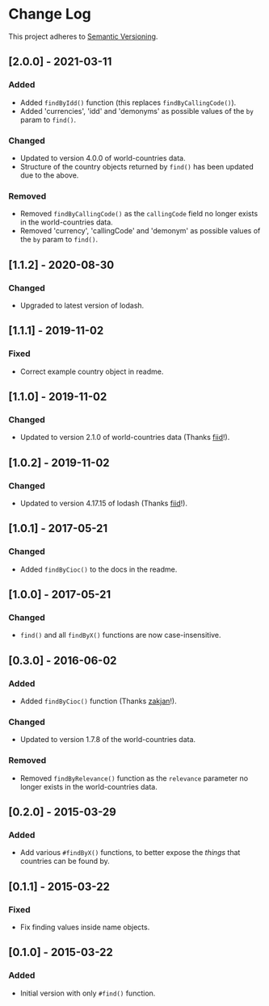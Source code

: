# Change Log
This project adheres to [Semantic Versioning](http://semver.org/).

## [2.0.0] - 2021-03-11
### Added
- Added `findByIdd()` function (this replaces `findByCallingCode()`).
- Added 'currencies', 'idd' and 'demonyms' as possible values of the `by` param to `find()`.

### Changed
- Updated to version 4.0.0 of world-countries data.
- Structure of the country objects returned by `find()` has been updated due to the above.

### Removed
- Removed `findByCallingCode()` as the `callingCode` field no longer exists in the world-countries data.
- Removed 'currency', 'callingCode' and 'demonym' as possible values of the `by` param to `find()`.

## [1.1.2] - 2020-08-30
### Changed
- Upgraded to latest version of lodash.

## [1.1.1] - 2019-11-02
### Fixed
- Correct example country object in readme.

## [1.1.0] - 2019-11-02
### Changed
- Updated to version 2.1.0 of world-countries data (Thanks [fiid](https://github.com/fiid)!).

## [1.0.2] - 2019-11-02
### Changed
- Updated to version 4.17.15 of lodash (Thanks [fiid](https://github.com/fiid)!).

## [1.0.1] - 2017-05-21
### Changed
- Added `findByCioc()` to the docs in the readme.

## [1.0.0] - 2017-05-21
### Changed
- `find()` and all `findByX()` functions are now case-insensitive.

## [0.3.0] - 2016-06-02
### Added
- Added `findByCioc()` function (Thanks [zakjan](https://github.com/zakjan)!).

### Changed
- Updated to version 1.7.8 of the world-countries data.

### Removed
- Removed `findByRelevance()` function as the `relevance` parameter no longer exists in the world-countries data.

## [0.2.0] - 2015-03-29
### Added
- Add various `#findByX()` functions, to better expose the _things_ that countries can be found by.

## [0.1.1] - 2015-03-22
### Fixed
- Fix finding values inside name objects.
  
## [0.1.0] - 2015-03-22
### Added
- Initial version with only `#find()` function.